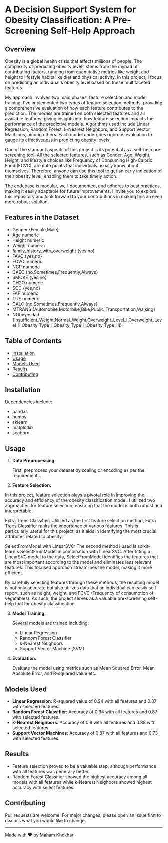 # A Decision Support System for Obesity Classification: A Pre-Screening Self-Help Approach

## Overview

Obesity is a global health crisis that affects millions of people. The complexity of predicting obesity levels stems from the myriad of contributing factors, ranging from quantitative metrics like weight and height to lifestyle habits like diet and physical activity. In this project, I focus on predicting an individual's obesity level based on these multifaceted features. 

My approach involves two main phases: feature selection and model training. I've implemented two types of feature selection methods, providing a comprehensive evaluation of how each feature contributes to the prediction. The models are trained on both selected features and all available features, giving insights into how feature selection impacts the performance of the predictive models. Algorithms used include Linear Regression, Random Forest, k-Nearest Neighbors, and Support Vector Machines, among others. Each model undergoes rigorous evaluation to gauge its effectiveness in predicting obesity levels.

One of the standout aspects of this project is its potential as a self-help pre-screening tool. All the selected features, such as Gender, Age, Weight, Height, and lifestyle choices like Frequency of Consuming High-Caloric Food (FCVC), are data points that individuals usually know about themselves. Therefore, anyone can use this tool to get an early indication of their obesity level, enabling them to take timely action.

The codebase is modular, well-documented, and adheres to best practices, making it easily adaptable for future improvements. I invite you to explore this repository and look forward to your contributions in making this an even more robust solution.


## Features in the Dataset

- Gender {Female,Male}
- Age numeric
- Height numeric
- Weight numeric
- family_history_with_overweight {yes,no}
- FAVC {yes,no}
- FCVC numeric
- NCP numeric
- CAEC {no,Sometimes,Frequently,Always}
- SMOKE {yes,no}
- CH2O numeric
- SCC {yes,no}
- FAF numeric
- TUE numeric
- CALC {no,Sometimes,Frequently,Always}
- MTRANS {Automobile,Motorbike,Bike,Public_Transportation,Walking}
- NObeyesdad {Insufficient_Weight,Normal_Weight,Overweight_Level_I,Overweight_Level_II,Obesity_Type_I,Obesity_Type_II,Obesity_Type_III}

## Table of Contents
- [Installation](#installation)
- [Usage](#usage)
- [Models Used](#models-used)
- [Results](#results)
- [Contributing](#contributing)


## Installation

Dependencies include:
- pandas
- numpy
- sklearn
- matplotlib
- seaborn

## Usage

1. **Data Preprocessing:**

    First, preprocess your dataset by scaling or encoding as per the requirements.

2. **Feature Selection:**

In this project, feature selection plays a pivotal role in improving the accuracy and efficiency of the obesity classification model. I utilized two approaches for feature selection, ensuring that the model is both robust and interpretable:

Extra Trees Classifier: Utilized as the first feature selection method, Extra Trees Classifier ranks the importance of various features. This is particularly useful for this project, as it aids in identifying the most crucial attributes related to obesity.

SelectFromModel with LinearSVC: The second method I used is scikit-learn's SelectFromModel in combination with LinearSVC. After fitting a LinearSVC model to the data, SelectFromModel identifies the features that are most important according to the model and eliminates less relevant features. This focused approach streamlines the model, making it more efficient.

By carefully selecting features through these methods, the resulting model is not only accurate but also utilizes data that an individual can easily self-report, such as height, weight, and FCVC (Frequency of consumption of vegetables). As such, the project serves as a valuable pre-screening self-help tool for obesity classification.

3. **Model Training:**

    Several models are trained including:
    - Linear Regression
    - Random Forest Classifier
    - k-Nearest Neighbors
    - Support Vector Machine (SVM)


4. **Evaluation:**

    Evaluate the model using metrics such as Mean Squared Error, Mean Absolute Error, and R-squared value etc.


## Models Used
- **Linear Regression**: R-squared value of 0.94 with all features and 0.87 with selected features.
- **Random Forest Classifier**: Accuracy of 0.94 with all features and 0.87 with selected features.
- **k-Nearest Neighbors**: Accuracy of 0.9 with all features and 0.88 with selected features.
- **Support Vector Machines**: Accuracy of 0.87 with all features and 0.73 with selected features.

## Results
- Feature selection proved to be a valuable step, although performance with all features was generally better.
- Random Forest Classifier showed the highest accuracy among all models with all features while k-Nearest Neighbors showed highest accuracy with select features.

## Contributing
Pull requests are welcome. For major changes, please open an issue first to discuss what you would like to change.


---

Made with :heart: by Maham Khokhar

